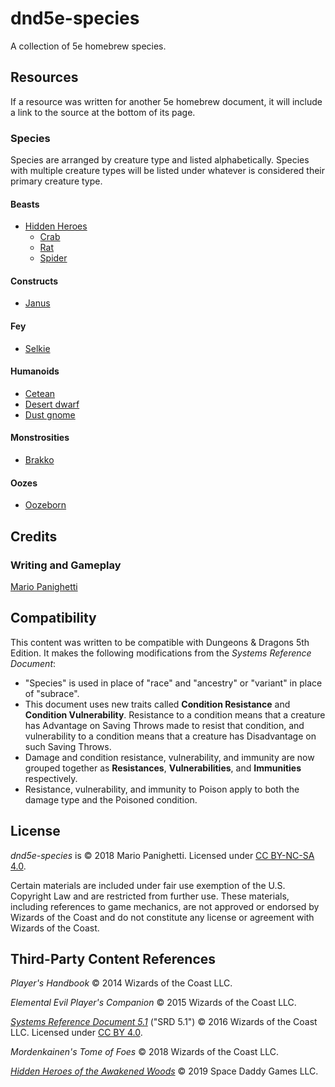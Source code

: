 # dnd5e-species

A collection of 5e homebrew species.

## Resources

If a resource was written for another 5e homebrew document, it will include a link to the source at the bottom of its page.

### Species

Species are arranged by creature type and listed alphabetically. Species with multiple creature types will be listed under whatever is considered their primary creature type.

#### Beasts

- [Hidden Heroes](beasts/hidden-heroes.md)
  - [Crab](beasts/hidden-heroes.md#crab)
  - [Rat](beasts/hidden-heroes.md#rat)
  - [Spider](beasts/hidden-heroes.md#spider)

#### Constructs

- [Janus](constructs/janus.md)

#### Fey

- [Selkie](fey/selkie.md)

#### Humanoids

- [Cetean](humanoids/cetean.md)
- [Desert dwarf](humanoids/desert-dwarf.md)
- [Dust gnome](humanoids/dust-gnome.md)

#### Monstrosities

- [Brakko](monstrosities/brakko.md)

#### Oozes

- [Oozeborn](oozes/oozeborn.md)

## Credits

### Writing and Gameplay

[Mario Panighetti](https://mario.panighetti.net)

## Compatibility

This content was written to be compatible with Dungeons & Dragons 5th Edition. It makes the following modifications from the _Systems Reference Document_:

- "Species" is used in place of "race" and "ancestry" or "variant" in place of "subrace".
- This document uses new traits called **Condition Resistance** and **Condition Vulnerability**. Resistance to a condition means that a creature has Advantage on Saving Throws made to resist that condition, and vulnerability to a condition means that a creature has Disadvantage on such Saving Throws.
- Damage and condition resistance, vulnerability, and immunity are now grouped together as **Resistances**, **Vulnerabilities**, and **Immunities** respectively.
- Resistance, vulnerability, and immunity to Poison apply to both the damage type and the Poisoned condition.

## License

_dnd5e-species_ is © 2018 Mario Panighetti. Licensed under [CC BY-NC-SA 4.0](https://creativecommons.org/licenses/by-nc-sa/4.0/legalcode).

Certain materials are included under fair use exemption of the U.S. Copyright Law and are restricted from further use. These materials, including references to game mechanics, are not approved or endorsed by Wizards of the Coast and do not constitute any license or agreement with Wizards of the Coast.

## Third-Party Content References

_Player's Handbook_ © 2014 Wizards of the Coast LLC.

_Elemental Evil Player's Companion_ © 2015 Wizards of the Coast LLC.

_[Systems Reference Document 5.1](https://dnd.wizards.com/resources/systems-reference-document)_ ("SRD 5.1") © 2016 Wizards of the Coast LLC. Licensed under [CC BY 4.0](https://creativecommons.org/licenses/by/4.0/legalcode).

_Mordenkainen's Tome of Foes_ © 2018 Wizards of the Coast LLC.

_[Hidden Heroes of the Awakened Woods](https://www.spacedaddygames.com/hidden-heroes)_ © 2019 Space Daddy Games LLC.
